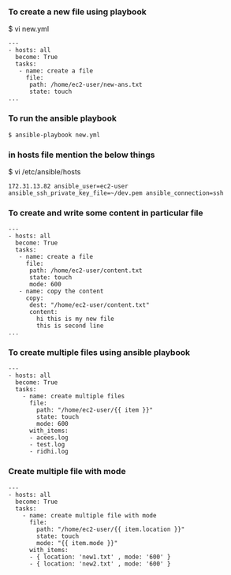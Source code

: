### To create a new file using playbook

$ vi new.yml
```
---
- hosts: all
  become: True
  tasks:
   - name: create a file
     file:
      path: /home/ec2-user/new-ans.txt
      state: touch
...
```

### To run the ansible playbook
```
$ ansible-playbook new.yml
```

### in hosts file mention the below things
$ vi /etc/ansible/hosts
```
172.31.13.82 ansible_user=ec2-user ansible_ssh_private_key_file=~/dev.pem ansible_connection=ssh
```

### To create and write some content in particular file
```
---
- hosts: all
  become: True
  tasks:
   - name: create a file
     file:
      path: /home/ec2-user/content.txt
      state: touch
      mode: 600
   - name: copy the content
     copy:
      dest: "/home/ec2-user/content.txt"
      content:
        hi this is my new file
        this is second line
...

```

### To create multiple files using ansible playbook

```
---
- hosts: all
  become: True
  tasks:
    - name: create multiple files
      file:
        path: "/home/ec2-user/{{ item }}"
        state: touch
        mode: 600
      with_items:
      - acees.log
      - test.log
      - ridhi.log

```

### Create multiple file with mode 

```
---
- hosts: all
  become: True
  tasks:
    - name: create multiple file with mode
      file:
        path: "/home/ec2-user/{{ item.location }}"
        state: touch
        mode: "{{ item.mode }}"
      with_items:
      - { location: 'new1.txt' , mode: '600' }
      - { location: 'new2.txt' , mode: '600' }

````

